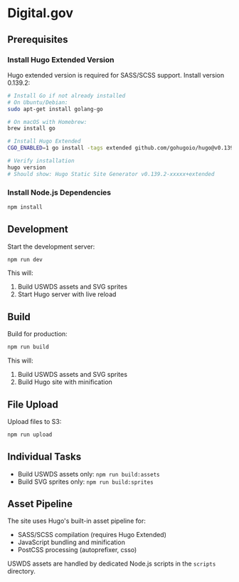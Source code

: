 # Digital.gov

## Prerequisites

### Install Hugo Extended Version

Hugo extended version is required for SASS/SCSS support. Install version 0.139.2:

```bash
# Install Go if not already installed
# On Ubuntu/Debian:
sudo apt-get install golang-go

# On macOS with Homebrew:
brew install go

# Install Hugo Extended
CGO_ENABLED=1 go install -tags extended github.com/gohugoio/hugo@v0.139.2

# Verify installation
hugo version
# Should show: Hugo Static Site Generator v0.139.2-xxxxx+extended
```

### Install Node.js Dependencies

```bash
npm install
```

## Development

Start the development server:

```bash
npm run dev
```

This will:
1. Build USWDS assets and SVG sprites
2. Start Hugo server with live reload

## Build

Build for production:

```bash
npm run build
```

This will:
1. Build USWDS assets and SVG sprites
2. Build Hugo site with minification

## File Upload

Upload files to S3:

```bash
npm run upload
```

## Individual Tasks

- Build USWDS assets only: `npm run build:assets`
- Build SVG sprites only: `npm run build:sprites`

## Asset Pipeline

The site uses Hugo's built-in asset pipeline for:
- SASS/SCSS compilation (requires Hugo Extended)
- JavaScript bundling and minification
- PostCSS processing (autoprefixer, csso)

USWDS assets are handled by dedicated Node.js scripts in the `scripts` directory.

